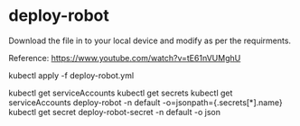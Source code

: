 # deploy-robot
Download the file in to your local device and modify as per the requirments.

Reference:
https://www.youtube.com/watch?v=tE61nVUMghU

kubectl apply -f deploy-robot.yml

kubectl get serviceAccounts
kubectl get secrets
kubectl get serviceAccounts deploy-robot  -n default -o=jsonpath={.secrets[*].name}
kubectl get secret deploy-robot-secret -n default -o json

